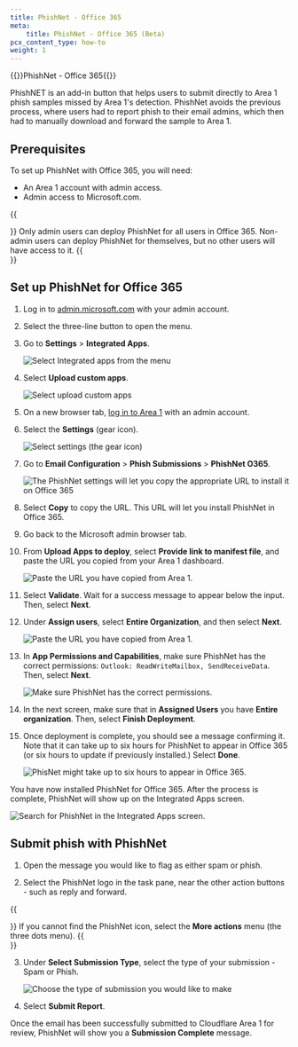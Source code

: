 ```yaml
---
title: PhishNet - Office 365
meta:
    title: PhishNet - Office 365 (Beta)
pcx_content_type: how-to
weight: 1
---
```


{{<beta>}}PhishNet - Office 365{{</beta>}}

PhishNET is an add-in button that helps users to submit directly to Area 1 phish samples missed by Area 1's detection. PhishNet avoids the previous process, where users had to report phish to their email admins, which then had to manually download and forward the sample to Area 1.

## Prerequisites

To set up PhishNet with Office 365, you will need:

- An Area 1 account with admin access.
- Admin access to Microsoft.com.

{{<Aside type="note">}}
Only admin users can deploy PhishNet for all users in Office 365. Non-admin users can deploy PhishNet for themselves, but no other users will have access to it.
{{</Aside>}}

## Set up PhishNet for Office 365

1. Log in to [admin.microsoft.com](https://admin.microsoft.com/) with your admin account.

2. Select the three-line button to open the menu.

3. Go to **Settings** > **Integrated Apps**.

    ![Select Integrated apps from the menu](/email-security/static/phish-submissions/phishnet-o365/step3-apps.png)

4. Select **Upload custom apps**.

    ![Select upload custom apps](/email-security/static/phish-submissions/phishnet-o365/step4-custom-apps.png)

5. On a new browser tab, [log in to Area 1](https://horizon.area1security.com) with an admin account.

6. Select the **Settings** (gear icon).

    ![Select settings (the gear icon)](/email-security/static/phish-submissions/phishnet-o365/step6-settings.png)

7. Go to **Email Configuration** > **Phish Submissions** > **PhishNet O365**.

    ![The PhishNet settings will let you copy the appropriate URL to install it on Office 365](/email-security/static/phish-submissions/phishnet-o365/step7-phishnet.png)

8. Select **Copy** to copy the URL. This URL will let you install PhishNet in Office 365.

9. Go back to the Microsoft admin browser tab.

10. From **Upload Apps to deploy**, select **Provide link to manifest file**, and paste the URL you copied from your Area 1 dashboard.

    ![Paste the URL you have copied from Area 1.](/email-security/static/phish-submissions/phishnet-o365/step10-upload-apps.png)

11. Select **Validate**. Wait for a success message to appear below the input. Then, select **Next**.

12. Under **Assign users**, select **Entire Organization**, and then select **Next**.

    ![Paste the URL you have copied from Area 1.](/email-security/static/phish-submissions/phishnet-o365/step12.png)

13. In **App Permissions and Capabilities**, make sure PhishNet has the correct permissions: `Outlook: ReadWriteMailbox, SendReceiveData`. Then, select **Next**.

    ![Make sure PhishNet has the correct permissions.](/email-security/static/phish-submissions/phishnet-o365/step13.png)

14. In the next screen, make sure that in **Assigned Users** you have **Entire organization**. Then, select **Finish Deployment**.

15. Once deployment is complete, you should see a message confirming it. Note that it can take up to six hours for PhishNet to appear in Office 365 (or six hours to update if previously installed.) Select **Done**.

    ![PhisNet might take up to six hours to appear in Office 365.](/email-security/static/phish-submissions/phishnet-o365/step15.png)

You have now installed PhishNet for Office 365. After the process is complete, PhishNet will show up on the Integrated Apps screen.

![Search for PhishNet in the Integrated Apps screen.](/email-security/static/phish-submissions/phishnet-o365/phishnet-installed-apps.png)

## Submit phish with PhishNet

1. Open the message you would like to flag as either spam or phish.

2. Select the PhishNet logo in the task pane, near the other action buttons - such as reply and forward.

{{<Aside type="note">}}
If you cannot find the PhishNet icon, select the **More actions** menu (the three dots menu).
{{</Aside>}}

3. Under **Select Submission Type**, select the type of your submission - Spam or Phish.

    ![Choose the type of submission you would like to make](/email-security/static/phish-submissions/phishnet-o365/step3-submit-phish.png)

4. Select **Submit Report**.

Once the email has been successfully submitted to Cloudflare Area 1 for review, PhishNet will show you a **Submission Complete** message.